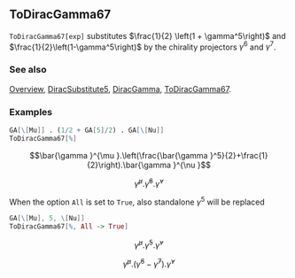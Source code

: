 ## ToDiracGamma67

`ToDiracGamma67[exp]` substitutes $\frac{1}{2} \left(1 + \gamma^5\right)$ and $\frac{1}{2}\left(1-\gamma^5\right)$ by the chirality projectors $\gamma^6$ and $\gamma^7$.

### See also

[Overview](Extra/FeynCalc.md), [DiracSubstitute5](DiracSubstitute5.md), [DiracGamma](DiracGamma.md), [ToDiracGamma67](ToDiracGamma67.md).

### Examples

```mathematica
GA[\[Mu]] . (1/2 + GA[5]/2) . GA[\[Nu]]
ToDiracGamma67[%]
```

$$\bar{\gamma }^{\mu }.\left(\frac{\bar{\gamma }^5}{2}+\frac{1}{2}\right).\bar{\gamma }^{\nu }$$

$$\bar{\gamma }^{\mu }.\bar{\gamma }^6.\bar{\gamma }^{\nu }$$

When the option `All` is set to `True`, also standalone $\gamma^5$ will be replaced

```mathematica
GA[\[Mu], 5, \[Nu]]
ToDiracGamma67[%, All -> True]
```

$$\bar{\gamma }^{\mu }.\bar{\gamma }^5.\bar{\gamma }^{\nu }$$

$$\bar{\gamma }^{\mu }.\left(\bar{\gamma }^6-\bar{\gamma }^7\right).\bar{\gamma }^{\nu }$$
